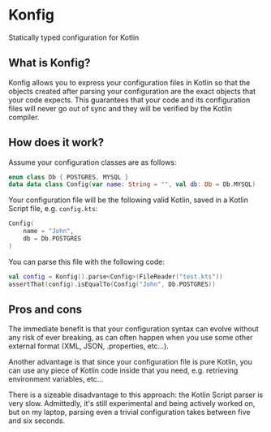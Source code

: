 # Konfig
Statically typed configuration for Kotlin

## What is Konfig?

Konfig allows you to express your configuration files in Kotlin so that the objects created after
parsing your configuration are the exact objects that your code expects. This guarantees that
your code and its configuration files will never go out of sync and they will be verified by
the Kotlin compiler.

## How does it work?

Assume your configuration classes are as follows:

```kotlin
enum class Db { POSTGRES, MYSQL }
data data class Config(var name: String = "", val db: Db = Db.MYSQL)
```

Your configuration file will be the following valid Kotlin, saved in a Kotlin Script file, e.g. `config.kts`:

```kotlin
Config(
    name = "John",
    db = Db.POSTGRES
)
```

You can parse this file with the following code:

```kotlin
val config = Konfig().parse<Config>(FileReader("test.kts"))
assertThat(config).isEqualTo(Config("John", Db.POSTGRES))
```

## Pros and cons

The immediate benefit is that your configuration syntax can evolve without any risk of ever breaking, as can often
happen when you use some other external format (XML, JSON, .properties, etc...).

Another advantage is that since your configuration file is pure Kotlin, you can use any piece of Kotlin code
inside that you need, e.g. retrieving environment variables, etc...

There is a sizeable disadvantage to this approach: the Kotlin Script parser is very slow. Admittedly, it's still
experimental and being actively worked on, but on my laptop, parsing even a trivial configuration takes between
five and six seconds.
